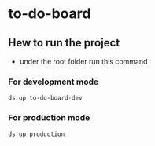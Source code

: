 # to-do-board

## Hew to run the project

- under the root folder run this command

### For development mode

`ds up to-do-board-dev`

### For production mode

`ds up production`
